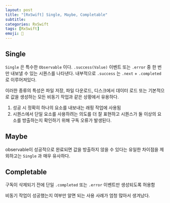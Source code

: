```yaml
---
layout: post
title: "[RxSwift] Single, Maybe, Completable"
subtitle: 
categories: RxSwift
tags: [RxSwift]
emoji: 🍎
---
```


## Single

`Single` 은 특수한 `Observable` 이다. `.success(Value)` 이벤트 또는 `.error` 중 한 번만 내보낼 수 있는 시퀀스를 나타낸다. 내부적으로 `.success` 는 `.next` + `.completed` 로 이루어져있다.

이러한 종류의 특성은 파일 저장, 파일 다운로드, 디스크에서 데이터 로드 또는 기본적으로 값을 생성하는 모든 비동기 작업과 같은 상황에서 유용하다.

1. 성공 시 정확히 하나의 요소를 내보내는 래핑 작업에 사용됨
2. 시퀀스에서 단일 요소를 사용하려는 의도를 더 잘 표현하고 시퀀스가 둘 이상의 요소를 방출하는지 확인하기 위해 구독 오류가 발생된다.

## Maybe

observable이 성공적으로 완료되면 값을 방출하지 않을 수 있다는 유일한 차이점을 제외하고는 `Single` 과 매우 유사하다.

## Completable

구독이 삭제되기 전에 단일 `.completed` 또는 `.error` 이벤트만 생성되도록 허용함

비동기 작업이 성공했는지 여부만 알면 되는 사용 사례가 엄청 많아서 생겨났다.